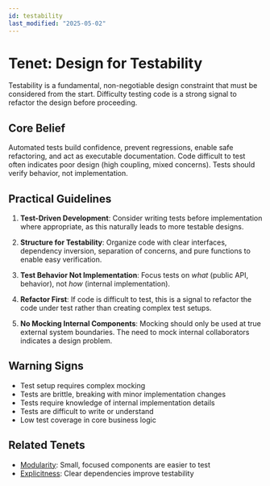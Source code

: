 ```yaml
---
id: testability
last_modified: "2025-05-02"
---
```


# Tenet: Design for Testability

Testability is a fundamental, non-negotiable design constraint that must be considered from the start. Difficulty testing code is a strong signal to refactor the design before proceeding.

## Core Belief

Automated tests build confidence, prevent regressions, enable safe refactoring, and act as executable documentation. Code difficult to test often indicates poor design (high coupling, mixed concerns). Tests should verify behavior, not implementation.

## Practical Guidelines

1. **Test-Driven Development**: Consider writing tests before implementation where appropriate, as this naturally leads to more testable designs.

2. **Structure for Testability**: Organize code with clear interfaces, dependency inversion, separation of concerns, and pure functions to enable easy verification.

3. **Test Behavior Not Implementation**: Focus tests on *what* (public API, behavior), not *how* (internal implementation).

4. **Refactor First**: If code is difficult to test, this is a signal to refactor the code under test rather than creating complex test setups.

5. **No Mocking Internal Components**: Mocking should only be used at true external system boundaries. The need to mock internal collaborators indicates a design problem.

## Warning Signs

- Test setup requires complex mocking
- Tests are brittle, breaking with minor implementation changes
- Tests require knowledge of internal implementation details
- Tests are difficult to write or understand
- Low test coverage in core business logic

## Related Tenets

- [Modularity](/tenets/modularity.md): Small, focused components are easier to test
- [Explicitness](/tenets/explicit-over-implicit.md): Clear dependencies improve testability